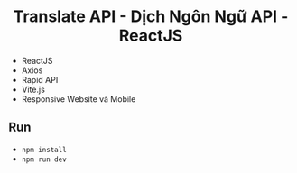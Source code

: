 <h1 align="center">Translate API - Dịch Ngôn Ngữ API - ReactJS</h1>

- ReactJS
- Axios
- Rapid API
- Vite.js
- Responsive Website và Mobile

## Run
- `npm install`
- `npm run dev`